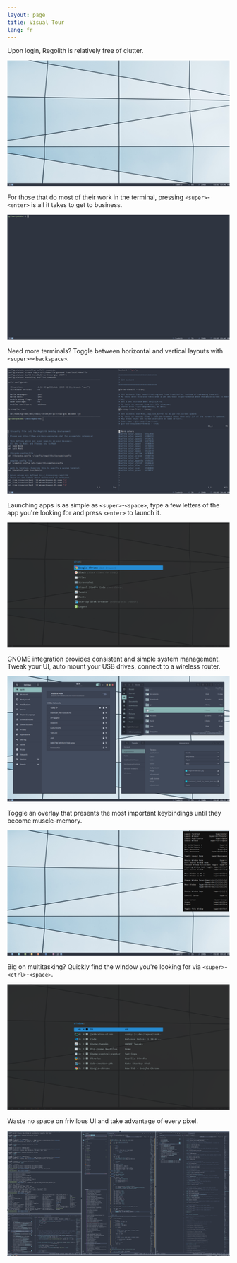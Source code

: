 ```yaml
---
layout: page
title: Visual Tour
lang: fr
---
```


Upon login, Regolith is relatively free of clutter.

<a href="/assets/screenshot-empty.png"><img class="screenshot" alt="Empty Screenshot" src="/assets/screenshot-empty.png"/></a><br/>

For those that do most of their work in the terminal, pressing `<super>`-`<enter>` is all it takes to get to business.

<a href="/assets/screenshot-terminal.png"><img class="screenshot" alt="Terminal Screenshot" src="/assets/screenshot-terminal.png"/></a><br/>

Need more terminals?  Toggle between horizontal and vertical layouts with `<super>`-`<backspace>`.

<a href="/assets/screenshot-terminals.png"><img class="screenshot" alt="Terminals Screenshot" src="/assets/screenshot-terminals.png"/></a><br/>

Launching apps is as simple as `<super>`-`<space>`, type a few letters of the app you're looking for and press `<enter>` to launch it.

<a href="/assets/screenshot-rofi.png"><img class="screenshot" alt="Rofi Screenshot" src="/assets/screenshot-rofi.png"/></a><br/>

GNOME integration provides consistent and simple system management.  Tweak your UI, auto mount your USB drives, connect to a wireless router.

<a href="/assets/screenshot-gnome.png"><img class="screenshot" alt="Gnome Screenshot" src="/assets/screenshot-gnome.png"/></a><br/>

Toggle an overlay that presents the most important keybindings until they become muscle-memory.

<a href="/assets/screenshot-conky.png"><img class="screenshot" alt="Conky Screenshot" src="/assets/screenshot-conky.png"/></a><br/>

Big on multitasking?  Quickly find the window you're looking for via `<super>`-`<ctrl>`-`<space>`.

<a href="/assets/screenshot-window.png"><img class="screenshot" alt="Conky Screenshot" src="/assets/screenshot-window.png"/></a><br/>

Waste no space on frivilous UI and take advantage of every pixel.

<a href="/assets/screenshot-develop.png"><img class="screenshot" alt="Dev Screenshot" src="/assets/screenshot-develop.png"/></a><br/>
